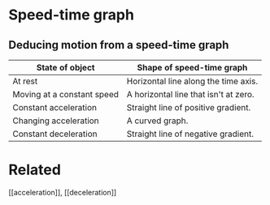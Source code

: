 # Speed-time graph
## Deducing motion from a speed-time graph
| State of object            | Shape of speed-time graph             |
| -------------------------- | ------------------------------------- |
| At rest                    | Horizontal line along the time axis.  |
| Moving at a constant speed | A horizontal line that isn't at zero. |
| Constant acceleration      | Straight line of positive gradient.   |
| Changing acceleration      | A curved graph.                       |
| Constant deceleration      | Straight line of negative gradient.   |
# Related
[[acceleration]], [[deceleration]]